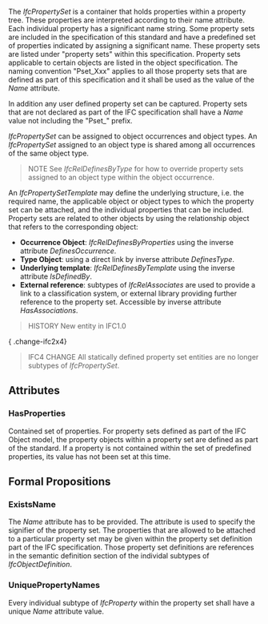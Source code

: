 The _IfcPropertySet_ is a container that holds properties within a property tree. These properties are interpreted according to their name attribute. Each individual property has a significant name string. Some property sets are included in the specification of this standard and have a predefined set of properties indicated by assigning a significant name. These property sets are listed under "property sets" within this specification. Property sets applicable to certain objects are listed in the object specification. The naming convention "Pset_Xxx" applies to all those property sets that are defined as part of this specification and it shall be used as the value of the _Name_ attribute.

<!-- end of short definition -->


In addition any user defined property set can be captured. Property sets that are not declared as part of the IFC specification shall have a _Name_ value not including the "Pset_" prefix.

_IfcPropertySet_ can be assigned to object occurrences and object types. An _IfcPropertySet_ assigned to an object type is shared among all occurrences of the same object type.

> NOTE See _IfcRelDefinesByType_ for how to override property sets assigned to an object type within the object occurrence.

An _IfcPropertySetTemplate_ may define the underlying structure, i.e. the required name, the applicable object or object types to which the property set can be attached, and the individual properties that can be included. Property sets are related to other objects by using the relationship object that refers to the corresponding object:

* **Occurrence Object**: _IfcRelDefinesByProperties_ using the inverse attribute _DefinesOccurrence_.
* **Type Object**: using a direct link by inverse attribute _DefinesType_.
* **Underlying template**: _IfcRelDefinesByTemplate_ using the inverse attribute _IsDefinedBy_.
* **External reference**: subtypes of _IfcRelAssociates_ are used to provide a link to a classification system, or external library providing further reference to the property set. Accessible by inverse attribute _HasAssociations_.

> HISTORY New entity in IFC1.0

{ .change-ifc2x4}
> IFC4 CHANGE All statically defined property set entities are no longer subtypes of _IfcPropertySet_.

## Attributes

### HasProperties
Contained set of properties. For property sets defined as part of the IFC Object model, the property objects within a property set are defined as part of the standard. If a property is not contained within the set of predefined properties, its value has not been set at this time.

## Formal Propositions

### ExistsName
The _Name_ attribute has to be provided. The attribute is used to specify the signifier of the property set. The properties that are allowed to be attached to a particular property set may be given within the property set definition part of the IFC specification. Those property set definitions are references in the semantic definition section of the individal subtypes of _IfcObjectDefinition_.

### UniquePropertyNames
Every individual subtype of _IfcProperty_ within the property set shall have a unique _Name_ attribute value.
